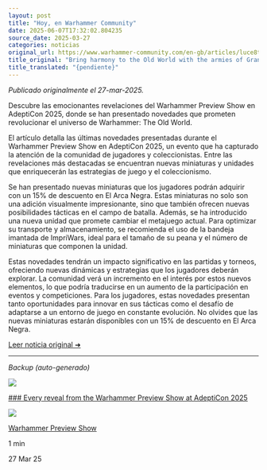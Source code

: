 ```yaml
---
layout: post
title: "Hoy, en Warhammer Community"
date: 2025-06-07T17:32:02.804235
source_date: 2025-03-27
categories: noticias
original_url: https://www.warhammer-community.com/en-gb/articles/luce8te0/bring-harmony-to-the-old-world-with-the-armies-of-grand-cathay/
title_original: "Bring harmony to the Old World with the armies of Grand Cathay - Warhammer Community"
title_translated: "{pendiente}"
---
```


*Publicado originalmente el 27-mar-2025.*

Descubre las emocionantes revelaciones del Warhammer Preview Show en AdeptiCon 2025, donde se han presentado novedades que prometen revolucionar el universo de Warhammer: The Old World.

El artículo detalla las últimas novedades presentadas durante el Warhammer Preview Show en AdeptiCon 2025, un evento que ha capturado la atención de la comunidad de jugadores y coleccionistas. Entre las revelaciones más destacadas se encuentran nuevas miniaturas y unidades que enriquecerán las estrategias de juego y el coleccionismo.

Se han presentado nuevas miniaturas que los jugadores podrán adquirir con un 15% de descuento en El Arca Negra. Estas miniaturas no solo son una adición visualmente impresionante, sino que también ofrecen nuevas posibilidades tácticas en el campo de batalla. Además, se ha introducido una nueva unidad que promete cambiar el metajuego actual. Para optimizar su transporte y almacenamiento, se recomienda el uso de la bandeja imantada de ImpriWars, ideal para el tamaño de su peana y el número de miniaturas que componen la unidad.

Estas novedades tendrán un impacto significativo en las partidas y torneos, ofreciendo nuevas dinámicas y estrategias que los jugadores deberán explorar. La comunidad verá un incremento en el interés por estos nuevos elementos, lo que podría traducirse en un aumento de la participación en eventos y competiciones. Para los jugadores, estas novedades presentan tanto oportunidades para innovar en sus tácticas como el desafío de adaptarse a un entorno de juego en constante evolución. No olvides que las nuevas miniaturas estarán disponibles con un 15% de descuento en El Arca Negra.

[Leer noticia original ➜](https://www.warhammer-community.com/en-gb/articles/luce8te0/bring-harmony-to-the-old-world-with-the-armies-of-grand-cathay/)

---

*Backup (auto-generado)*

![](https://assets.warhammer-community.com/feature00-pbzzpniklj.jpg)

[### Every reveal from the Warhammer Preview Show at AdeptiCon 2025](/en-gb/articles/or72z0uw/every-reveal-from-the-warhammer-preview-show-at-adepticon-2025/ "Every reveal from the Warhammer Preview Show at AdeptiCon 2025")

![](https://assets.warhammer-community.com/icon-dark-warhammer.svg)

[Warhammer Preview Show](/en-gb/topics/warhammer-preview-show/ "Warhammer Preview Show")

1 min

27 Mar 25
